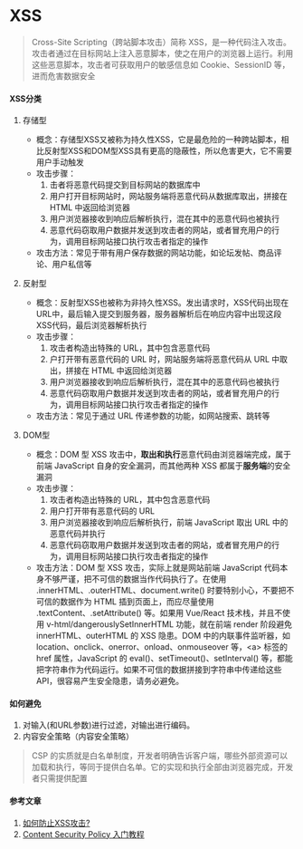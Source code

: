 # XSS

> Cross-Site Scripting（跨站脚本攻击）简称 XSS，是一种代码注入攻击。攻击者通过在目标网站上注入恶意脚本，使之在用户的浏览器上运行。利用这些恶意脚本，攻击者可获取用户的敏感信息如 Cookie、SessionID 等，进而危害数据安全

#### XSS分类

1. 存储型
	* 概念：存储型XSS又被称为持久性XSS，它是最危险的一种跨站脚本，相比反射型XSS和DOM型XSS具有更高的隐蔽性，所以危害更大，它不需要用户手动触发
	* 攻击步骤：
    	1. 击者将恶意代码提交到目标网站的数据库中
        2. 用户打开目标网站时，网站服务端将恶意代码从数据库取出，拼接在 HTML 中返回给浏览器
        3. 用户浏览器接收到响应后解析执行，混在其中的恶意代码也被执行
        4. 恶意代码窃取用户数据并发送到攻击者的网站，或者冒充用户的行为，调用目标网站接口执行攻击者指定的操作
    * 攻击方法：常见于带有用户保存数据的网站功能，如论坛发帖、商品评论、用户私信等
    	
2. 反射型
	* 概念：反射型XSS也被称为非持久性XSS。发出请求时，XSS代码出现在URL中，最后输入提交到服务器，服务器解析后在响应内容中出现这段XSS代码，最后浏览器解析执行
	* 攻击步骤：
    	1. 攻击者构造出特殊的 URL，其中包含恶意代码
        2. 户打开带有恶意代码的 URL 时，网站服务端将恶意代码从 URL 中取出，拼接在 HTML 中返回给浏览器
        3. 用户浏览器接收到响应后解析执行，混在其中的恶意代码也被执行
        4. 恶意代码窃取用户数据并发送到攻击者的网站，或者冒充用户的行为，调用目标网站接口执行攻击者指定的操作
    * 攻击方法：常见于通过 URL 传递参数的功能，如网站搜索、跳转等
3. DOM型
	* 概念：DOM 型 XSS 攻击中，**取出和执行**恶意代码由浏览器端完成，属于前端 JavaScript 自身的安全漏洞，而其他两种 XSS 都属于**服务端**的安全漏洞
	* 攻击步骤：
    	1. 攻击者构造出特殊的 URL，其中包含恶意代码
        2. 用户打开带有恶意代码的 URL
        3. 用户浏览器接收到响应后解析执行，前端 JavaScript 取出 URL 中的恶意代码并执行
        4. 恶意代码窃取用户数据并发送到攻击者的网站，或者冒充用户的行为，调用目标网站接口执行攻击者指定的操作
    * 攻击方法：DOM 型 XSS 攻击，实际上就是网站前端 JavaScript 代码本身不够严谨，把不可信的数据当作代码执行了。在使用 .innerHTML、.outerHTML、document.write() 时要特别小心，不要把不可信的数据作为 HTML 插到页面上，而应尽量使用 .textContent、.setAttribute() 等。如果用 Vue/React 技术栈，并且不使用 v-html/dangerouslySetInnerHTML 功能，就在前端 render 阶段避免 innerHTML、outerHTML 的 XSS 隐患。DOM 中的内联事件监听器，如 location、onclick、onerror、onload、onmouseover 等，\<a> 标签的 href 属性，JavaScript 的 eval()、setTimeout()、setInterval() 等，都能把字符串作为代码运行。如果不可信的数据拼接到字符串中传递给这些 API，很容易产生安全隐患，请务必避免。
    
#### 如何避免

1. 对输入(和URL参数)进行过滤，对输出进行编码。
2. 内容安全策略（内容安全策略）
 > CSP 的实质就是白名单制度，开发者明确告诉客户端，哪些外部资源可以加载和执行，等同于提供白名单。它的实现和执行全部由浏览器完成，开发者只需提供配置

#### 参考文章

1. [如何防止XSS攻击?](https://tech.meituan.com/2018/09/27/fe-security.html)
2. [Content Security Policy 入门教程](http://www.ruanyifeng.com/blog/2016/09/csp.html)
